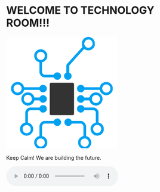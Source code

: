 
<html lang="pt-br">
<head>
	<title>WELCOME TO TECHNOLOGY ROOM</title>
	<meta charset="utf-8">
	<link rel="stylesheet" type="text/css" href="estilo.css">
</head>
<body>
	<div>
		<h1 id="cabecalho">WELCOME TO TECHNOLOGY ROOM!!!</h1>
	</div>
	<div class="image"> <img src="logo.png" width="300px">	 </div>

Keep Calm!
We are building the future.
	<div>
		<audio autoplay="autoplay" controls="controls">
			<source src="speech.mp3" type="audio/mpeg"></source>	
		 </audio>
	</div>
</body>
</html> 
